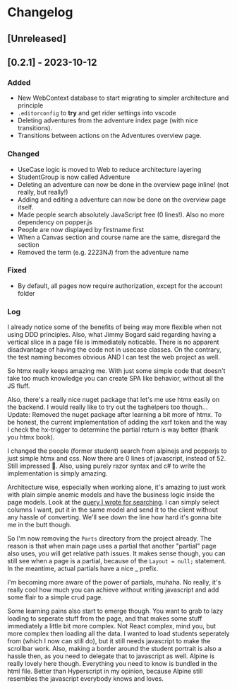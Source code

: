 # Changelog

## [Unreleased]

## [0.2.1] - 2023-10-12

### Added

- New WebContext database to start migrating to simpler architecture and principle
- `.editorconfig` to **try** and get rider settings into vscode
- Deleting adventures from the adventure index page (with nice transitions).
- Transitions between actions on the Adventures overview page.

### Changed

- UseCase logic is moved to Web to reduce architecture layering
- StudentGroup is now called Adventure
- Deleting an adventure can now be done in the overview page inline! (not really, but really!)
- Adding and editing a adventure can now be done on the overview page itself.
- Made people search absolutely JavaScript free (0 lines!). Also no more dependency on popper.js
- People are now displayed by firstname first
- When a Canvas section and course name are the same, disregard the section
- Removed the term (e.g. 2223NJ) from the adventure name

### Fixed

- By default, all pages now require authorization, except for the account folder

### Log

I already notice some of the benefits of being way more flexible when not using DDD principles.
Also, what Jimmy Bogard said regarding having a vertical slice in a page file is immediately noticable.
There is no apparent disadvantage of having the code not in usecase classes.
On the contrary, the test naming becomes obvious AND I can test the web project as well.

So htmx really keeps amazing me.
With just some simple code that doesn't take too much knowledge you can create SPA like behavior, without all the JS fluff.

Also, there's a really nice nuget package that let's me use htmx easily on the backend.
I would really like to try out the taghelpers too though...
Update: Removed the nuget package after learning a bit more of htmx.
To be honest, the current implementation of adding the xsrf token and the way I check the hx-trigger to determine the partial return is way better (thank you htmx book).

I changed the people (former student) search from alpinejs and popperjs to just simple htmx and css.
Now there are 0 lines of javascript, instead of 52. Still impressed 🙌.
Also, using purely razor syntax and c# to write the implementation is simply amazing.

Architecture wise, especially when working alone, it's amazing to just work with plain simple anemic models and have the business logic inside the page models. Look at the [query I wrote for searching](./StudentProgress.Web/Pages/People/Parts/Search.cshtml.cs).
I can simply select columns I want, put it in the same model and send it to the client without any hassle of converting.
We'll see down the line how hard it's gonna bite me in the butt though.

So I'm now removing the `Parts` directory from the project already.
The reason is that when main page uses a partial that another "partial" page also uses, you will get relative path issues.
It makes sense though, you can still see when a page is a partial, because of the `Layout = null;` statement.
In the meantime, actual partials have a nice _ prefix.

I'm becoming more aware of the power of partials, muhaha.
No really, it's really cool how much you can achieve without writing javascript and add some flair to a simple crud page.

Some learning pains also start to emerge though. You want to grab to lazy loading to seperate stuff from the page,
and that makes some stuff immediately a little bit more complex.
Not React complex, mind you, but more complex then loading all the data.
I wanted to load students seperately from (which I now can still do), but it still needs javascript to make the scrollbar work.
Also, making a border around the student portrait is also a hassle then, as you need to delegate that to javascript as well.
Alpine is really lovely here though. Everything you need to know is bundled in the html file.
Better than Hyperscript in my opinion, because Alpine still resembles the javascript everybody knows and loves.